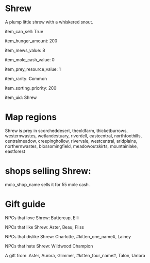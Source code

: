# Shrew

A plump little shrew with a whiskered snout.

item_can_sell: True

item_hunger_amount: 200

item_mews_value: 8

item_mole_cash_value: 0

item_prey_resource_value: 1

item_rarity: Common

item_sorting_priority: 200

item_uid: Shrew

# Map regions

Shrew is prey in scorcheddesert, theoldfarm, thicketburrows, westernwastes, wetlandestuary, riverdell, eastcentral, northfoothills, centralmeadow, creepinghollow, rivervale, westcentral, aridplains, northernwastes, blossomingfield, meadowoutskirts, mountainlake, eastforest

# shops selling Shrew:

molo_shop_name sells it for 55 mole cash.

# Gift guide

NPCs that love Shrew: Buttercup, Elli

NPCs that like Shrew: Aster, Beau, Fliss

NPCs that dislike Shrew: Charlotte, #kitten_one_name#, Lainey

NPCs that hate Shrew: Wildwood Champion

A gift from: Aster, Aurora, Glimmer, #kitten_four_name#, Talon, Umbra